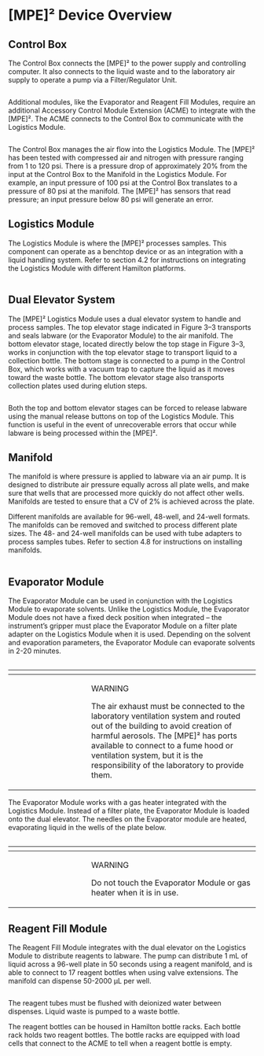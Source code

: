 # \[MPE]² Device Overview

## Control Box

The Control Box connects the \[MPE]² to the power supply and controlling computer. It also connects to the liquid waste and to the laboratory air supply to operate a pump via a Filter/Regulator Unit.

<figure><img src="../../../.gitbook/assets/image (4) (1) (1) (1) (1) (1) (1).png" alt=""><figcaption></figcaption></figure>

Additional modules, like the Evaporator and Reagent Fill Modules, require an additional Accessory Control Module Extension (ACME) to integrate with the \[MPE]². The ACME connects to the Control Box to communicate with the Logistics Module.

<figure><img src="../../../.gitbook/assets/image (5) (1) (1) (1) (1) (1) (1).png" alt=""><figcaption></figcaption></figure>



The Control Box manages the air flow into the Logistics Module. The \[MPE]² has been tested with compressed air and nitrogen with pressure ranging from 1 to 120 psi. There is a pressure drop of approximately 20% from the input at the Control Box to the Manifold in the Logistics Module. For example, an input pressure of 100 psi at the Control Box translates to a pressure of 80 psi at the manifold. The \[MPE]² has sensors that read pressure; an input pressure below 80 psi will generate an error.

## Logistics Module

The Logistics Module is where the \[MPE]² processes samples. This component can operate as a benchtop device or as an integration with a liquid handling system. Refer to section 4.2 for instructions on integrating the Logistics Module with different Hamilton platforms.

<figure><img src="../../../.gitbook/assets/image (6) (1) (1) (1) (1) (1) (1).png" alt=""><figcaption></figcaption></figure>



## Dual Elevator System

The \[MPE]² Logistics Module uses a dual elevator system to handle and process samples. The top elevator stage indicated in Figure 3–3 transports and seals labware (or the Evaporator Module) to the air manifold. The bottom elevator stage, located directly below the top stage in Figure 3–3, works in conjunction with the top elevator stage to transport liquid to a collection bottle. The bottom stage is connected to a pump in the Control Box, which works with a vacuum trap to capture the liquid as it moves toward the waste bottle. The bottom elevator stage also transports collection plates used during elution steps.

<figure><img src="../../../.gitbook/assets/image (7) (1) (1) (1) (1) (1).png" alt=""><figcaption></figcaption></figure>



Both the top and bottom elevator stages can be forced to release labware using the manual release buttons on top of the Logistics Module. This function is useful in the event of unrecoverable errors that occur while labware is being processed within the \[MPE]².&#x20;



## Manifold

The manifold is where pressure is applied to labware via an air pump. It is designed to distribute air pressure equally across all plate wells, and make sure that wells that are processed more quickly do not affect other wells. Manifolds are tested to ensure that a CV of 2% is achieved across the plate.&#x20;

Different manifolds are available for 96-well, 48-well, and 24-well formats. The manifolds can be removed and switched to process different plate sizes. The 48- and 24-well manifolds can be used with tube adapters to process samples tubes. Refer to section 4.8 for instructions on installing manifolds.

<figure><img src="../../../.gitbook/assets/image (8) (1) (1) (1) (1) (1).png" alt=""><figcaption></figcaption></figure>

## Evaporator Module

The Evaporator Module can be used in conjunction with the Logistics Module to evaporate solvents. Unlike the Logistics Module, the Evaporator Module does not have a fixed deck position when integrated – the instrument’s gripper must place the Evaporator Module on a filter plate adapter on the Logistics Module when it is used. Depending on the solvent and evaporation parameters, the Evaporator Module can evaporate solvents in 2-20 minutes.

<figure><img src="../../../.gitbook/assets/image (11) (1) (1) (1) (1) (1).png" alt=""><figcaption></figcaption></figure>

<table data-header-hidden><thead><tr><th width="145"></th><th></th></tr></thead><tbody><tr><td><img src="../../../.gitbook/assets/image (9) (1) (1) (1) (1) (1).png" alt="" data-size="original"></td><td><p>WARNING</p><p>The air exhaust must be connected to the laboratory ventilation system and routed out of the building to avoid creation of harmful aerosols. The [MPE]² has ports available to connect to a fume hood or ventilation system, but it is the responsibility of the laboratory to provide them.</p></td></tr></tbody></table>

The Evaporator Module works with a gas heater integrated with the Logistics Module. Instead of a filter plate, the Evaporator Module is loaded onto the dual elevator. The needles on the Evaporator module are heated, evaporating liquid in the wells of the plate below.

<figure><img src="../../../.gitbook/assets/image (12) (1) (1) (1) (1) (1).png" alt=""><figcaption></figcaption></figure>

<table data-header-hidden><thead><tr><th width="145"></th><th></th></tr></thead><tbody><tr><td><img src="../../../.gitbook/assets/image (10) (1) (1) (1) (1) (1).png" alt="" data-size="original"></td><td><p>WARNING</p><p>Do not touch the Evaporator Module or gas heater when it is in use.</p></td></tr></tbody></table>



## Reagent Fill Module

The Reagent Fill Module integrates with the dual elevator on the Logistics Module to distribute reagents to labware. The pump can distribute 1 mL of liquid across a 96-well plate in 50 seconds using a reagent manifold, and is able to connect to 17 reagent bottles when using valve extensions. The manifold can dispense 50-2000 μL per well.

<figure><img src="../../../.gitbook/assets/image (13) (1) (1) (1) (1) (1).png" alt=""><figcaption></figcaption></figure>

The reagent tubes must be flushed with deionized water between dispenses. Liquid waste is pumped to a waste bottle.

The reagent bottles can be housed in Hamilton bottle racks. Each bottle rack holds two reagent bottles. The bottle racks are equipped with load cells that connect to the ACME to tell when a reagent bottle is empty.&#x20;

<figure><img src="../../../.gitbook/assets/image (14) (1) (1) (1) (1) (1).png" alt=""><figcaption></figcaption></figure>
